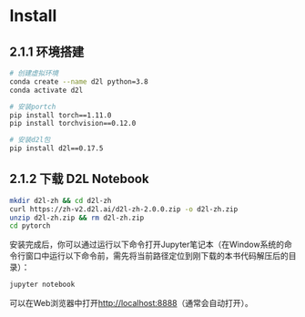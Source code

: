 # Install

## 2.1.1 环境搭建

```bash
# 创建虚拟环境
conda create --name d2l python=3.8
conda activate d2l

# 安装portch
pip install torch==1.11.0
pip install torchvision==0.12.0

# 安装d2l包
pip install d2l==0.17.5
```


## 2.1.2 下载 D2L Notebook

```bash
mkdir d2l-zh && cd d2l-zh
curl https://zh-v2.d2l.ai/d2l-zh-2.0.0.zip -o d2l-zh.zip
unzip d2l-zh.zip && rm d2l-zh.zip
cd pytorch
```


安装完成后，你可以通过运行以下命令打开Jupyter笔记本（在Window系统的命令行窗口中运行以下命令前，需先将当前路径定位到刚下载的本书代码解压后的目录）：

```bash
jupyter notebook
```

可以在Web浏览器中打开<http://localhost:8888>（通常会自动打开）。
